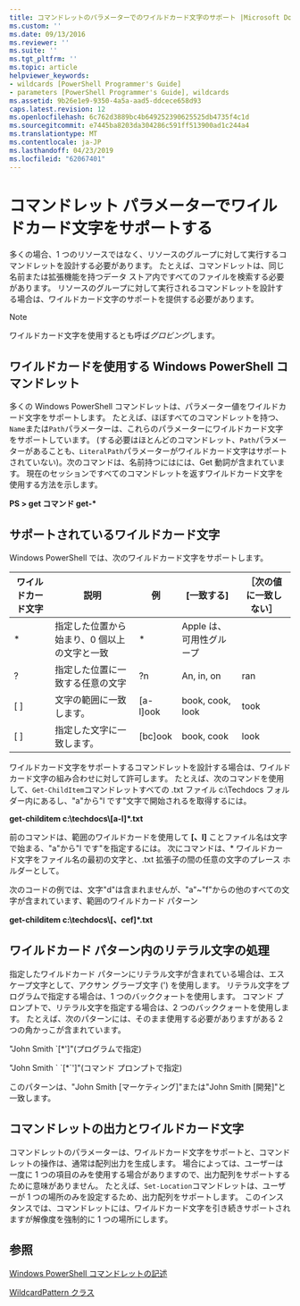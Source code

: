 ```yaml
---
title: コマンドレットのパラメーターでのワイルドカード文字のサポート |Microsoft Docs
ms.custom: ''
ms.date: 09/13/2016
ms.reviewer: ''
ms.suite: ''
ms.tgt_pltfrm: ''
ms.topic: article
helpviewer_keywords:
- wildcards [PowerShell Programmer's Guide]
- parameters [PowerShell Programmer's Guide], wildcards
ms.assetid: 9b26e1e9-9350-4a5a-aad5-ddcece658d93
caps.latest.revision: 12
ms.openlocfilehash: 6c762d3889bc4b649252390625525db4735f4c1d
ms.sourcegitcommit: e7445ba8203da304286c591ff513900ad1c244a4
ms.translationtype: MT
ms.contentlocale: ja-JP
ms.lasthandoff: 04/23/2019
ms.locfileid: "62067401"
---
```

# <a name="supporting-wildcard-characters-in-cmdlet-parameters"></a>コマンドレット パラメーターでワイルドカード文字をサポートする

多くの場合、1 つのリソースではなく、リソースのグループに対して実行するコマンドレットを設計する必要があります。 たとえば、コマンドレットは、同じ名前または拡張機能を持つデータ ストア内ですべてのファイルを検索する必要があります。 リソースのグループに対して実行されるコマンドレットを設計する場合は、ワイルドカード文字のサポートを提供する必要があります。

> [!NOTE]
> ワイルドカード文字を使用するとも呼ば*グロビング*します。

## <a name="windows-powershell-cmdlets-that-use-wildcards"></a>ワイルドカードを使用する Windows PowerShell コマンドレット

 多くの Windows PowerShell コマンドレットは、パラメーター値をワイルドカード文字をサポートします。 たとえば、ほぼすべてのコマンドレットを持つ、`Name`または`Path`パラメーターは、これらのパラメーターにワイルドカード文字をサポートしています。 (する必要はほとんどのコマンドレット、`Path`パラメーターがあることも、`LiteralPath`パラメーターがワイルドカード文字はサポートされていない)。次のコマンドは、名前持つにはには、Get 動詞が含まれています。 現在のセッションですべてのコマンドレットを返すワイルドカード文字を使用する方法を示します。

 **PS > get コマンド get-\***

## <a name="supported-wildcard-characters"></a>サポートされているワイルドカード文字

Windows PowerShell では、次のワイルドカード文字をサポートします。

|ワイルドカード文字|説明|例|[一致する]|［次の値に一致しない］|
|------------------------|-----------------|-------------|-------------|--------------------|
|*|指定した位置から始まり、0 個以上の文字と一致|*|Apple は、可用性グループ||
|?|指定した位置に一致する任意の文字|?n|An, in, on|ran|
|[ ]|文字の範囲に一致します。|[a-l]ook|book, cook, look|took|
|[ ]|指定した文字に一致します。|[bc]ook|book, cook|look|

ワイルドカード文字をサポートするコマンドレットを設計する場合は、ワイルドカード文字の組み合わせに対して許可します。 たとえば、次のコマンドを使用して、`Get-ChildItem`コマンドレットすべての .txt ファイル c:\Techdocs フォルダー内にあるし、"a"から"l です"文字で開始されるを取得するには。

**get-childitem c:\techdocs\\[a-l]\*.txt**

前のコマンドは、範囲のワイルドカードを使用して **[、l]** ことファイル名は文字で始まる、"a"から"l です"を指定するには。 次にコマンドは、* ワイルドカード文字をファイル名の最初の文字と、.txt 拡張子の間の任意の文字のプレース ホルダーとして。

次のコードの例では、文字"d"は含まれませんが、"a"~"f"からの他のすべての文字が含まれています、範囲のワイルドカード パターン

**get-childitem c:\techdocs\\[、cef]\*.txt**

## <a name="handling-literal-characters-in-wildcard-patterns"></a>ワイルドカード パターン内のリテラル文字の処理

指定したワイルドカード パターンにリテラル文字が含まれている場合は、エスケープ文字として、アクサン グラーブ文字 (') を使用します。 リテラル文字をプログラムで指定する場合は、1 つのバッククォートを使用します。 コマンド プロンプトで、リテラル文字を指定する場合は、2 つのバッククォートを使用します。 たとえば、次のパターンには、そのまま使用する必要がありますがある 2 つの角かっこが含まれています。

"John Smith \`[*']"(プログラムで指定)

"John Smith \` \`[*\`']"(コマンド プロンプトで指定)

このパターンは、"John Smith [マーケティング]"または"John Smith [開発]"と一致します。

## <a name="cmdlet-output-and-wildcard-characters"></a>コマンドレットの出力とワイルドカード文字

コマンドレットのパラメーターは、ワイルドカード文字をサポートと、コマンドレットの操作は、通常は配列出力を生成します。 場合によっては、ユーザーは一度に 1 つの項目のみを使用する場合がありますので、出力配列をサポートするために意味がありません。 たとえば、`Set-Location`コマンドレットは、ユーザーが 1 つの場所のみを設定するため、出力配列をサポートします。 このインスタンスでは、コマンドレットには、ワイルドカード文字を引き続きサポートされますが解像度を強制的に 1 つの場所にします。

## <a name="see-also"></a>参照

[Windows PowerShell コマンドレットの記述](./writing-a-windows-powershell-cmdlet.md)

[WildcardPattern クラス](/dotnet/api/system.management.automation.wildcardpattern)
